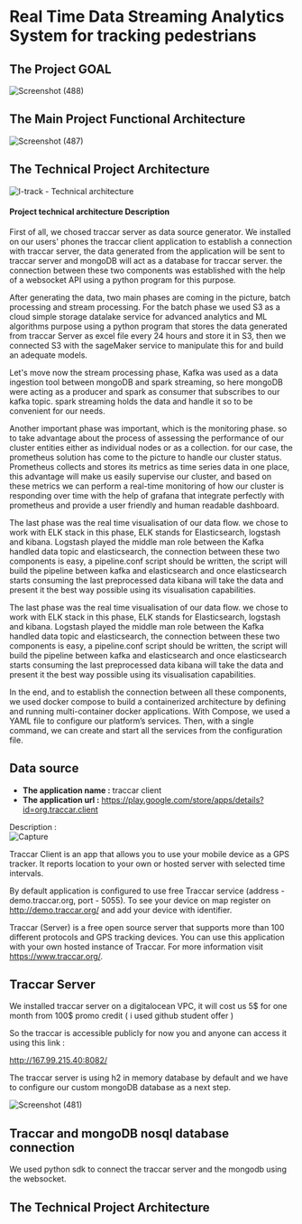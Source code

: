 # Real Time Data Streaming Analytics System for tracking pedestrians

## The Project GOAL 

![Screenshot (488)](https://user-images.githubusercontent.com/74468388/146798688-c5035625-2ee2-4e0b-bece-72cf5d27cdd7.png)

## The Main Project Functional Architecture 

![Screenshot (487)](https://user-images.githubusercontent.com/74468388/146799004-0b42f1e7-60c3-4b65-a16c-37e7d765b2b0.png)

## The Technical Project Architecture


![I-track - Technical architecture](https://user-images.githubusercontent.com/74468388/149933820-f1df134b-f7d7-473b-98a1-917e1c0d247c.png)

#### Project technical architecture Description 
<p>
First of all, we chosed traccar server as data source generator. We installed on our users' phones the traccar client application to establish a connection with traccar server, the data generated from the application will be sent to traccar server and mongoDB will act as a database for traccar server. the connection between these two components was established with the help of a websocket API using a python program for this purpose. 
</p>
  
<p>
After generating the data, two main phases are coming in the picture, batch processing and stream processing. For the batch phase we used S3 as a cloud simple storage datalake service for advanced analytics and ML algorithms purpose using a python program that stores the data generated from traccar Server as excel file every 24 hours and store it in S3, then we connected S3 with the sageMaker service to manipulate this for and build an adequate models.
</p>  
  
 <p>
Let's move now the stream processing phase, Kafka was used as a data ingestion tool between mongoDB and spark streaming, so here mongoDB were acting as a producer and spark as consumer that subscribes to our kafka topic. spark streaming holds the data and handle it so to be convenient for our needs.
</p>   

 <p>
Another important phase was important, which is the monitoring phase. so to take advantage about the process of assessing the performance of our cluster entities either as individual nodes or as a collection. for our case, the prometheus solution has come to the picture to handle our cluster status. Prometheus collects and stores its metrics as time series data in one place, this advantage will make us easily supervise our cluster, and based on these metrics we can perform a real-time monitoring of how our cluster is responding over time with the help of grafana that integrate perfectly with prometheus and provide a user friendly and human readable dashboard.   
</p> 

 <p>
The last phase was the real time visualisation of our data flow. we chose to work with ELK stack in this phase, ELK stands for Elasticsearch, logstash and kibana. Logstash played the middle man role between the Kafka handled data topic and elasticsearch, the connection between these two components is easy, a pipeline.conf script should be written, the script will build the pipeline between kafka and elasticsearch and once elasticsearch starts consuming the last preprocessed data kibana will take the data and present it the best way possible using its visualisation capabilities.  
</p> 

 <p>
The last phase was the real time visualisation of our data flow. we chose to work with ELK stack in this phase, ELK stands for Elasticsearch, logstash and kibana. Logstash played the middle man role between the Kafka handled data topic and elasticsearch, the connection between these two components is easy, a pipeline.conf script should be written, the script will build the pipeline between kafka and elasticsearch and once elasticsearch starts consuming the last preprocessed data kibana will take the data and present it the best way possible using its visualisation capabilities.  
</p> 

<p>
In the end, and to establish the connection between all these components, we used docker compose to build a containerized architecture by defining and running multi-container docker applications. With Compose, we used a YAML file to configure our platform’s services. Then, with a single command, we can create and start all the services from the configuration file. 
  </p>

## Data source

- **The application name :** traccar client
- **The application url      :** https://play.google.com/store/apps/details?id=org.traccar.client

Description :  
![Capture](https://user-images.githubusercontent.com/74468388/142759290-c207da1e-ef2b-44a4-99b5-978956642716.PNG)

Traccar Client is an app that allows you to use your mobile device as a GPS tracker. It reports location to your own or hosted server with selected time intervals.

By default application is configured to use free Traccar service (address - demo.traccar.org, port - 5055). To see your device on map register on http://demo.traccar.org/ and add your device with identifier.

Traccar (Server) is a free open source server that supports more than 100 different protocols and GPS tracking devices. You can use this application with your own hosted instance of Traccar. For more information visit https://www.traccar.org/.

## Traccar Server 

We installed traccar server on a digitalocean VPC, it will cost us 5$ for one month from 100$ promo credit ( i used github student offer ) 

So the traccar is accessible publicly for now you and anyone can access it using this link : 

http://167.99.215.40:8082/

The traccar server is using h2 in memory database by default and we have to configure our custom mongoDB database as a next step. 

![Screenshot (481)](https://user-images.githubusercontent.com/74468388/146070938-1a731c94-5de5-4a75-bd9c-5a4c4745b9b4.png)

## Traccar and mongoDB nosql database connection

We used python sdk to connect the traccar server and the mongodb using the websocket.

## The Technical Project Architecture
